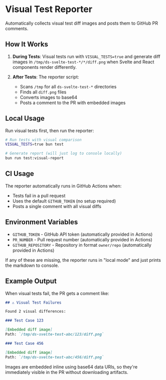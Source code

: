 # Visual Test Reporter

Automatically collects visual test diff images and posts them to GitHub PR comments.

## How It Works

1. **During Tests**: Visual tests run with `VISUAL_TESTS=true` and generate diff images in `/tmp/ds-svelte-test-*/*/diff.png` when Svelte and React components render differently.

2. **After Tests**: The reporter script:
   - Scans `/tmp` for all `ds-svelte-test-*` directories
   - Finds all `diff.png` files
   - Converts images to base64
   - Posts a comment to the PR with embedded images

## Local Usage

Run visual tests first, then run the reporter:

```bash
# Run tests with visual comparison
VISUAL_TESTS=true bun test

# Generate report (will just log to console locally)
bun run test:visual-report
```

## CI Usage

The reporter automatically runs in GitHub Actions when:

- Tests fail in a pull request
- Uses the default `GITHUB_TOKEN` (no setup required)
- Posts a single comment with all visual diffs

## Environment Variables

- `GITHUB_TOKEN` - GitHub API token (automatically provided in Actions)
- `PR_NUMBER` - Pull request number (automatically provided in Actions)
- `GITHUB_REPOSITORY` - Repository in format `owner/repo` (automatically provided in Actions)

If any of these are missing, the reporter runs in "local mode" and just prints the markdown to console.

## Example Output

When visual tests fail, the PR gets a comment like:

```markdown
## ⚠️ Visual Test Failures

Found 2 visual differences:

### Test Case 123

[Embedded diff image]
Path: `/tmp/ds-svelte-test-abc/123/diff.png`

### Test Case 456

[Embedded diff image]
Path: `/tmp/ds-svelte-test-abc/456/diff.png`
```

Images are embedded inline using base64 data URIs, so they're immediately visible in the PR without downloading artifacts.

